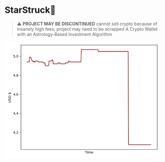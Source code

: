 # StarStruck🚀
> :warning: **PROJECT MAY BE DISCONTINUED** cannot sell crypto because of insanely high fees, project may need to be scrapped
A Crypto Wallet with an Astrology-Based Investment Algorithm 

<div align="center">
<img src='https://github.com/daminals/StarStruck/blob/master/static/portfolio.png'>
</div>
